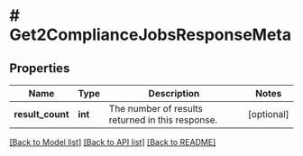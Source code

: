 # # Get2ComplianceJobsResponseMeta

## Properties

Name | Type | Description | Notes
------------ | ------------- | ------------- | -------------
**result_count** | **int** | The number of results returned in this response. | [optional]

[[Back to Model list]](../../README.md#models) [[Back to API list]](../../README.md#endpoints) [[Back to README]](../../README.md)
